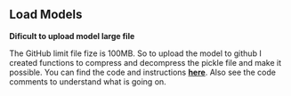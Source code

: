 ## **Load Models**

**Dificult to upload model large file**

The GitHub limit file fize is 100MB. So to upload the model to github I created functions to compress and decompress the pickle file and make it possible.
You can find the code and instructions [**here**](load_models.py). Also see the code comments to understand what is going on.